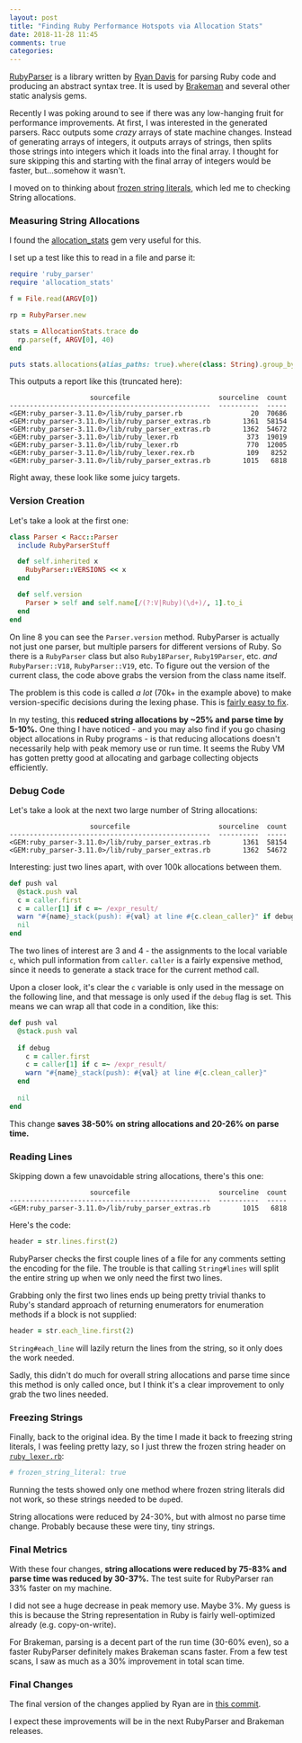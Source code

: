 ```yaml
---
layout: post
title: "Finding Ruby Performance Hotspots via Allocation Stats"
date: 2018-11-28 11:45
comments: true
categories: 
---
```


[RubyParser](https://github.com/seattlerb/ruby_parser/) is a library written by [Ryan Davis](http://www.zenspider.com/) for parsing Ruby code and producing an abstract syntax tree. It is used by [Brakeman](https://brakemanscanner.org/) and several other static analysis gems.

Recently I was poking around to see if there was any low-hanging fruit for performance improvements.
At first, I was interested in the generated parsers. Racc outputs some *crazy* arrays of state machine changes.
Instead of generating arrays of integers, it outputs arrays of strings, then splits those strings into integers which it loads into the final array.
I thought for sure skipping this and starting with the final array of integers would be faster, but...somehow it wasn't.

I moved on to thinking about [frozen string literals](https://wyeworks.com/blog/2015/12/1/immutable-strings-in-ruby-2-dot-3), which led me to checking String allocations.

### Measuring String Allocations

I found the [allocation_stats](https://github.com/srawlins/allocation_stats) gem very useful for this.

I set up a test like this to read in a file and parse it:

```ruby
require 'ruby_parser'
require 'allocation_stats'

f = File.read(ARGV[0])

rp = RubyParser.new

stats = AllocationStats.trace do
  rp.parse(f, ARGV[0], 40)
end

puts stats.allocations(alias_paths: true).where(class: String).group_by(:sourcefile, :sourceline).sort_by_count.to_text
```

This outputs a report like this (truncated here):

                        sourcefile                      sourceline  count
    --------------------------------------------------  ----------  -----
    <GEM:ruby_parser-3.11.0>/lib/ruby_parser.rb                 20  70686
    <GEM:ruby_parser-3.11.0>/lib/ruby_parser_extras.rb        1361  58154
    <GEM:ruby_parser-3.11.0>/lib/ruby_parser_extras.rb        1362  54672
    <GEM:ruby_parser-3.11.0>/lib/ruby_lexer.rb                 373  19019
    <GEM:ruby_parser-3.11.0>/lib/ruby_lexer.rb                 770  12005
    <GEM:ruby_parser-3.11.0>/lib/ruby_lexer.rex.rb             109   8252
    <GEM:ruby_parser-3.11.0>/lib/ruby_parser_extras.rb        1015   6818

Right away, these look like some juicy targets.

### Version Creation

Let's take a look at the first one:

```ruby
class Parser < Racc::Parser
  include RubyParserStuff

  def self.inherited x
    RubyParser::VERSIONS << x
  end

  def self.version
    Parser > self and self.name[/(?:V|Ruby)(\d+)/, 1].to_i
  end
end
```

On line 8 you can see the `Parser.version` method. RubyParser is actually not just one parser, but multiple parsers for different versions of Ruby.
So there is a `RubyParser` class but also `Ruby18Parser`, `Ruby19Parser`, etc. *and* `RubyParser::V18`, `RubyParser::V19`, etc.
To figure out the version of the current class, the code above grabs the version from the class name itself.

The problem is this code is called *a lot* (70k+ in the example above) to make version-specific decisions during the lexing phase.
This is [fairly easy to fix](https://github.com/presidentbeef/ruby_parser/commit/7274aa6df023981fc3c375a9d22bcde781f2cc3f).

In my testing, this **reduced string allocations by ~25% and parse time by 5-10%.**
One thing I have noticed - and you may also find if you go chasing object allocations in Ruby programs - is that reducing allocations doesn't necessarily help with peak memory use or run time.
It seems the Ruby VM has gotten pretty good at allocating and garbage collecting objects efficiently.

### Debug Code

Let's take a look at the next two large number of String allocations:

                        sourcefile                      sourceline  count
    --------------------------------------------------  ----------  -----
    <GEM:ruby_parser-3.11.0>/lib/ruby_parser_extras.rb        1361  58154
    <GEM:ruby_parser-3.11.0>/lib/ruby_parser_extras.rb        1362  54672

Interesting: just two lines apart, with over 100k allocations between them.

```ruby
def push val
  @stack.push val
  c = caller.first
  c = caller[1] if c =~ /expr_result/
  warn "#{name}_stack(push): #{val} at line #{c.clean_caller}" if debug
  nil
end
```

The two lines of interest are 3 and 4 - the assignments to the local variable `c`, which pull information from `caller`.
`caller` is a fairly expensive method, since it needs to generate a stack trace for the current method call.

Upon a closer look, it's clear the `c` variable is only used in the message on the following line, and that message is only used if the `debug` flag is set.
This means we can wrap all that code in a condition, like this:

```ruby
def push val
  @stack.push val
  
  if debug
    c = caller.first
    c = caller[1] if c =~ /expr_result/
    warn "#{name}_stack(push): #{val} at line #{c.clean_caller}"
  end
  
  nil
end
```

This change **saves 38-50% on string allocations and 20-26% on parse time.**

### Reading Lines

Skipping down a few unavoidable string allocations, there's this one:

                        sourcefile                      sourceline  count
    --------------------------------------------------  ----------  -----
    <GEM:ruby_parser-3.11.0>/lib/ruby_parser_extras.rb        1015   6818

Here's the code:

```ruby
header = str.lines.first(2)
```

RubyParser checks the first couple lines of a file for any comments setting the encoding for the file. The trouble is that calling `String#lines` will split the entire string up when we only need the first two lines.

Grabbing only the first two lines ends up being pretty trivial thanks to Ruby's standard approach of returning enumerators for enumeration methods if a block is not supplied:

```ruby
header = str.each_line.first(2)
```

`String#each_line` will lazily return the lines from the string, so it only does the work needed.

Sadly, this didn't do much for overall string allocations and parse time since this method is only called once, but I think it's a clear improvement to only grab the two lines needed.

### Freezing Strings

Finally, back to the original idea. By the time I made it back to freezing string literals, I was feeling pretty lazy, so I just threw the frozen string header on [`ruby_lexer.rb`](https://github.com/seattlerb/ruby_parser/blob/dd2adeca68471a2de7a8d541fb145972f3e3494f/lib/ruby_lexer.rb):

```ruby
# frozen_string_literal: true
```

Running the tests showed only one method where frozen string literals did not work, so these strings needed to be `dup`ed.

String allocations were reduced by 24-30%, but with almost no parse time change. Probably because these were tiny, tiny strings.

### Final Metrics

With these four changes, **string allocations were reduced by 75-83% and parse time was reduced by 30-37%.** The test suite for RubyParser ran 33% faster on my machine.

I did not see a huge decrease in peak memory use. Maybe 3%. My guess is this is because the String representation in Ruby is fairly well-optimized already (e.g. copy-on-write).

For Brakeman, parsing is a decent part of the run time (30-60% even), so a faster RubyParser definitely makes Brakeman scans faster. From a few test scans, I saw as much as a 30% improvement in total scan time.

### Final Changes

The final version of the changes applied by Ryan are in [this commit](https://github.com/seattlerb/ruby_parser/commit/358e5a058e1eca75c6d6ab075ae31c2cc44827a5).

I expect these improvements will be in the next RubyParser and Brakeman releases.
